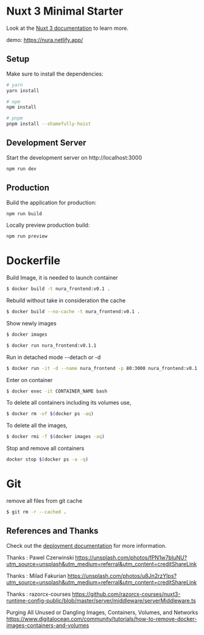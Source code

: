 # Nuxt 3 Minimal Starter

Look at the [Nuxt 3 documentation](https://nuxt.com/docs/getting-started/introduction) to learn more.

demo: https://nura.netlify.app/


## Setup

Make sure to install the dependencies:

```bash
# yarn
yarn install

# npm
npm install

# pnpm
pnpm install --shamefully-hoist
```

## Development Server

Start the development server on http://localhost:3000

```bash
npm run dev
```

## Production

Build the application for production:

```bash
npm run build
```

Locally preview production build:

```bash
npm run preview
```

# Dockerfile

Build Image, it is needed to launch container
```bash 
$ docker build -t nura_frontend:v0.1 . 
```
Rebuild without take in consideration the cache
```bash 
$ docker build --no-cache -t nura_frontend:v0.1 . 
```
Show newly images
```bash 
$ docker images
```
```bash 
$ docker run nura_frontend:v0.1.1
```

Run in detached mode --detach or -d
```bash 
$ docker run -it -d --name nura_frontend -p 80:3000 nura_frontend:v0.1.1
```

Enter on container
```bash 
$ docker exec -it CONTAINER_NAME bash
```


To delete all containers including its volumes use,
```bash 
$ docker rm -vf $(docker ps -aq)
```

To delete all the images,
```bash
$ docker rmi -f $(docker images -aq)
```
Stop and remove all containers
```bash
docker stop $(docker ps -a -q)
```




# Git

remove all files from git cache
```bash 
$ git rm -r --cached . 
```


## References and Thanks

Check out the [deployment documentation](https://nuxt.com/docs/getting-started/deployment) for more information.

Thanks : Pawel Czerwinski
https://unsplash.com/photos/fPN1w7bIuNU?utm_source=unsplash&utm_medium=referral&utm_content=creditShareLink

Thanks :  Milad Fakurian
https://unsplash.com/photos/u8Jn2rzYIps?utm_source=unsplash&utm_medium=referral&utm_content=creditShareLink

Thanks : razorcx-courses
https://github.com/razorcx-courses/nuxt3-runtime-config-public/blob/master/server/middleware/serverMiddleware.ts

Purging All Unused or Dangling Images, Containers, Volumes, and Networks
https://www.digitalocean.com/community/tutorials/how-to-remove-docker-images-containers-and-volumes
